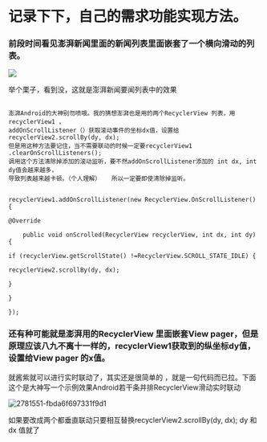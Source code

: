 # 记录下下，自己的需求功能实现方法。
### 前段时间看见澎湃新闻里面的新闻列表里面嵌套了一个横向滑动的列表。
![](https://user-images.githubusercontent.com/13359093/209492240-19329a05-84a7-4217-bfaa-431db5ca86f1.gif)

举个栗子，看到没，这就是澎湃新闻要闻列表中的效果


```

澎湃Android的大神别勿喷哦。我的猜想澎湃也是用的两个RecyclerView 列表，用recyclerView1 ，
addOnScrollListener（）获取滚动事件的坐标dx值，设置给recyclerView2.scrollBy(dy, dx);     
但是用这种方法要记住，当不需要联动的时候一定要recyclerView1 .clearOnScrollListeners(); 
调用这个方法清除掉添加的滚动监听，要不然addOnScrollListener添加的 int dx, int dy值会越来越多，
导致列表越来越卡顿。（个人理解）   所以一定要即使清除掉监听。

```

```

recyclerView1.addOnScrollListener(new RecyclerView.OnScrollListener() {

@Override

    public void onScrolled(RecyclerView recyclerView, int dx, int dy) {

if (recyclerView.getScrollState() !=RecyclerView.SCROLL_STATE_IDLE) {

recyclerView2.scrollBy(dy, dx);       

}

}

});

```

### 还有种可能就是澎湃用的RecyclerView 里面嵌套View pager，但是原理应该八九不离十一样的，recyclerView1获取到的纵坐标dy值，设置给View pager 的x值。

就酱紫就可以进行实时联动了，其实还是很简单的 ，就是一句代码而已拉。下面这个是大神写一个示例效果Android若干条并排RecyclerView滑动实时联动


![2781551-fbda6f697331f9d1](https://user-images.githubusercontent.com/13359093/209492447-96bbd7a2-656f-4381-bbf0-8ed166247c13.gif)


如果要改成两个都垂直联动只要相互替换recyclerView2.scrollBy(dy, dx);    dy 和dx 值就了
